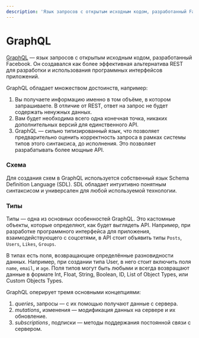 ```yaml
---
description: 'Язык запросов с открытым исходным кодом, разработанный Facebook'
---
```


# GraphQL

[GraphQL](https://graphql.org/) — язык запросов с открытым исходным кодом, разработанный Facebook. Он создавался как более эффективная альтернатива REST для разработки и использования программных интерфейсов приложений.

GraphQL обладает множеством достоинств, например:

1. Вы получаете информацию именно в том объёме, в котором запрашиваете. В отличие от REST, ответ на запрос не будет содержать ненужных данных.
2. Вам будет необходима всего одна конечная точка, никаких дополнительных версий для единственного API.
3. GraphQL — сильно типизированный язык, что позволяет предварительно оценить корректность запроса в рамках системы типов этого синтаксиса, до исполнения. Это позволяет разрабатывать более мощные API.

### Схема

Для создания схем в GraphQL используется собственный язык Schema Definition Language \(SDL\). SDL обладает интуитивно понятным синтаксисом и универсален для любой используемой технологии.

### Типы

Типы — одна из основных особенностей GraphQL. Это кастомные объекты, которые определяют, как будет выглядеть API. Например, при разработке программного интерфейса для приложения, взаимодействующего с соцсетями, в API стоит объявить типы `Posts`, `Users`, `Likes`, `Groups`.

В типах есть поля, возвращающие определённые разновидности данных. Например, при создании типа User, в него стоит включить поля `name`, `email`, и `age`. Поля типов могут быть любыми и всегда возвращают данные в формате Int, Float, String, Boolean, ID, List of Object Types, или Custom Objects Types.

GraphQL оперирует тремя основными концепциями:

1. _queries_**,** запросы — с их помощью получают данные с сервера.
2. _mutations_**,** изменения — модификация данных на сервере и их обновление.
3. _subscriptions_ , подписки — методы поддержания постоянной связи с сервером.

